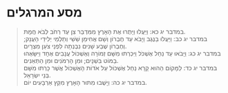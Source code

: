 # מסע המרגלים

> במדבר יג כא: וַיַּעֲלוּ וַיָּתֻרוּ אֶת הָאָרֶץ מִמִּדְבַּר צִן עַד רְחֹב לְבֹא חֲמָת.  
> במדבר יג כב: וַיַּעֲלוּ בַנֶּגֶב וַיָּבֹא עַד חֶבְרוֹן וְשָׁם אֲחִימַן שֵׁשַׁי וְתַלְמַי יְלִידֵי הָעֲנָק; וְחֶבְרוֹן שֶׁבַע שָׁנִים נִבְנְתָה לִפְנֵי צֹעַן מִצְרָיִם.  
> במדבר יג כג: וַיָּבֹאוּ עַד נַחַל אֶשְׁכֹּל וַיִּכְרְתוּ מִשָּׁם זְמוֹרָה וְאֶשְׁכּוֹל עֲנָבִים אֶחָד וַיִּשָּׂאֻהוּ בַמּוֹט בִּשְׁנָיִם; וּמִן הָרִמֹּנִים וּמִן הַתְּאֵנִים.  
> במדבר יג כד: לַמָּקוֹם הַהוּא קָרָא נַחַל אֶשְׁכּוֹל עַל אֹדוֹת הָאֶשְׁכּוֹל אֲשֶׁר כָּרְתוּ מִשָּׁם בְּנֵי יִשְׂרָאֵל.  
> במדבר יג כה: וַיָּשֻׁבוּ מִתּוּר הָאָרֶץ מִקֵּץ אַרְבָּעִים יוֹם.   
 

